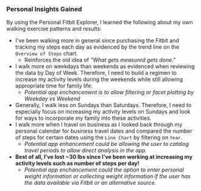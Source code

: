### Personal Insights Gained
By using the Personal Fitbit Explorer, I learned the following about my own walking exercise patterns and results:

* I've been walking more in general since purchasing the Fitbit and tracking my steps each day as evidenced by the trend line on the `Overview of Steps` chart.
    * Reinforces the old idea of _"What gets measured gets done."_
* I walk more on weekdays than weekends as evidenced when reviewing the data by Day of Week. Therefore, I need to build a regimen to increase my activity levels during the weekends while still allowing appropriate time for family life.
    * _Potential app enchancement is to allow filtering or facet plotting by Weekday vs Weekend_
* Generally, I walk less on Sundays than Saturdays. Therefore, I need to especially focus on increasing my activity levels on Sundays and look for ways to incorporate my family into these activities.
* I walk more when I travel on business as I looked back through my personal calendar for business travel dates and compared the number of steps for certain dates using the `Line Chart` by filtering on `Year`.
    * _Potential app enhancement could be allowing the user to catalog travel periods to allow direct analysis in the app._
* **Best of all, I've lost ~30 lbs since I've been working at increasing my activity levels such as number of steps per day!** 
    * _Potential app enchancement could the option to enter personal weight information or collecting weight information if the user has the data available via Fitbit or an alternative source._ 
